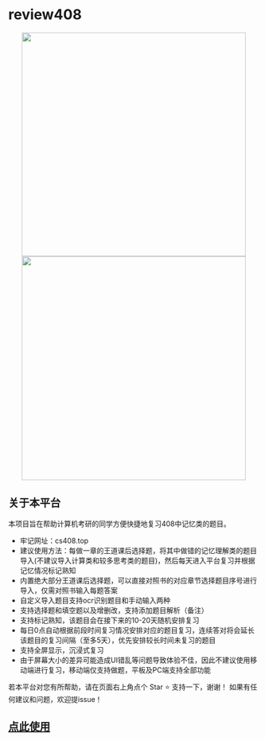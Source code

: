 # review408

<p align="center">
    <img src="https://nysxzs.top/review408Index.png" width="450">
    <img src="https://nysxzs.top/review408Insert.png" width="450">
</p>

## 关于本平台
本项目旨在帮助计算机考研的同学方便快捷地复习408中记忆类的题目。
- 牢记网址：cs408.top
- 建议使用方法：每做一章的王道课后选择题，将其中做错的记忆理解类的题目导入(不建议导入计算类和较多思考类的题目)，然后每天进入平台复习并根据记忆情况标记熟知
- 内置绝大部分王道课后选择题，可以直接对照书的对应章节选择题目序号进行导入，仅需对照书输入每题答案
- 自定义导入题目支持ocr识别题目和手动输入两种
- 支持选择题和填空题以及增删改，支持添加题目解析（备注）
- 支持标记熟知，该题目会在接下来的10-20天随机安排复习
- 每日0点自动根据前段时间复习情况安排对应的题目复习，连续答对将会延长该题目的复习间隔（至多5天），优先安排较长时间未复习的题目
- 支持全屏显示，沉浸式复习
- 由于屏幕大小的差异可能造成UI错乱等问题导致体验不佳，因此不建议使用移动端进行复习，移动端仅支持做题，平板及PC端支持全部功能

若本平台对您有所帮助，请在页面右上角点个 Star :star: 支持一下，谢谢！
如果有任何建议和问题，欢迎提issue！
## [点此使用](https://cs408.top/)
